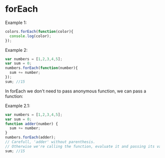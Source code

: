 # **forEach**

Example 1:

```js
colors.forEach(function(color){
  console.log(color);
});
```

Example 2:

```js
var numbers = [1,2,3,4,5];
var sum = 0;
numbers.forEach(function(number){
  sum += number;
});
sum; //15
```

In forEach we don't need to pass anonymous function, we can pass a function:

Example 2.1:

```js
var numbers = [1,2,3,4,5];
var sum = 0;
function adder(number) {
  sum += number;
}
numbers.forEach(adder); 
// Carefull, 'adder' without parenthesis. 
// Otherwise we're calling the function, evaluate it and passing its value.
sum; //15
```



